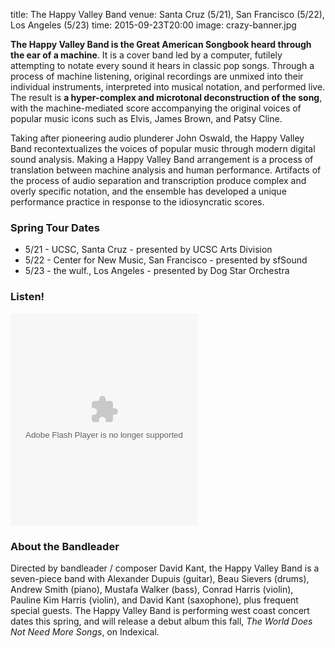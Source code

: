 title: The Happy Valley Band
venue: Santa Cruz (5/21), San Francisco (5/22), Los Angeles (5/23)
time: 2015-09-23T20:00
image: crazy-banner.jpg

**The Happy Valley Band is the Great American Songbook heard through the ear of a
machine**. It is a cover band led by a computer, futilely attempting to notate
every sound it hears in classic pop songs. Through a process of machine
listening, original recordings are unmixed into their individual instruments,
interpreted into musical notation, and performed live. The result is **a
hyper-complex and microtonal deconstruction of the song**, with the
machine-mediated score accompanying the original voices of popular music icons
such as Elvis, James Brown, and Patsy Cline.

Taking after pioneering audio plunderer John Oswald, the Happy Valley Band
recontextualizes the voices of popular music through modern digital sound
analysis. Making a Happy Valley Band arrangement is a process of translation
between machine analysis and human performance. Artifacts of the process of
audio separation and transcription produce complex and overly specific notation,
and the ensemble has developed a unique performance practice in response to the
idiosyncratic scores.

### Spring Tour Dates

* 5/21 - UCSC, Santa Cruz - presented by UCSC Arts Division
* 5/22 - Center for New Music, San Francisco - presented by sfSound
* 5/23 - the wulf., Los Angeles - presented by Dog Star Orchestra

### Listen!

<object width="300" height="340"><param name="movie" value="http://freemusicarchive.org/swf/playlistplayer.swf"/><param name="flashvars" value="playlist=http://freemusicarchive.org/services/playlists/embed/album/11583.xml"/><param name="allowscriptaccess" value="sameDomain"/><embed type="application/x-shockwave-flash" src="http://freemusicarchive.org/swf/playlistplayer.swf" width="300" height="340" flashvars="playlist=http://freemusicarchive.org/services/playlists/embed/album/11583.xml" allowscriptaccess="sameDomain" /></object>

### About the Bandleader

Directed by bandleader / composer David Kant, the Happy Valley Band is a
seven-piece band with Alexander Dupuis (guitar), Beau Sievers (drums), Andrew
Smith (piano), Mustafa Walker (bass), Conrad Harris (violin), Pauline Kim Harris
(violin), and David Kant (saxophone), plus frequent special guests. The Happy
Valley Band is performing west coast concert dates this spring, and will release
a debut album this fall, *The World Does Not Need More Songs*, on Indexical.

